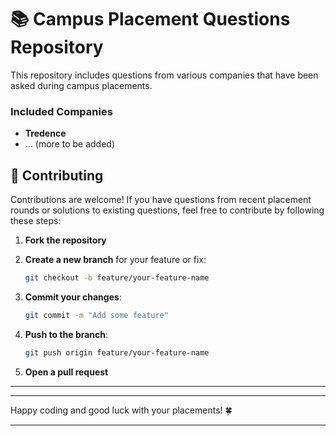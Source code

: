 # 📚 Campus Placement Questions Repository
This repository includes questions from various companies that have been asked during campus placements.

### Included Companies

- **Tredence**
- ... (more to be added)


## 📝 Contributing

Contributions are welcome! If you have questions from recent placement rounds or solutions to existing questions, feel free to contribute by following these steps:

1. **Fork the repository**

2. **Create a new branch** for your feature or fix:
   ```sh
   git checkout -b feature/your-feature-name
   ```

3. **Commit your changes**:
   ```sh
   git commit -m "Add some feature"
   ```

4. **Push to the branch**:
   ```sh
   git push origin feature/your-feature-name
   ```

5. **Open a pull request**

---

---

Happy coding and good luck with your placements! 🍀

---

